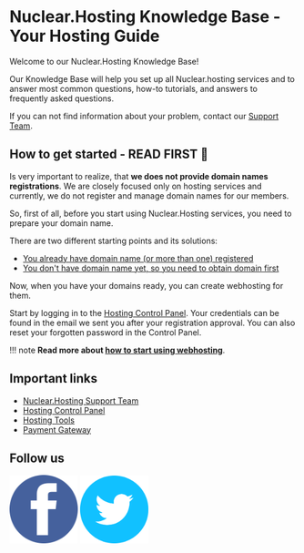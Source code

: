 # Nuclear.Hosting Knowledge Base - Your Hosting Guide

Welcome to our Nuclear.Hosting Knowledge Base!

Our Knowledge Base will help you set up all Nuclear.hosting services and to answer most common questions, how-to tutorials, and answers to frequently asked questions.

If you can not find information about your problem, contact our [Support Team](https://nuclear.hosting/support/).

## How to get started - READ FIRST 🙏

Is very important to realize, that **we does not provide domain names registrations**. We are closely focused only on hosting services and currently, we do not register and manage domain names for our members.

So, first of all, before you start using Nuclear.Hosting services, you need to prepare your domain name.

There are two different starting points and its solutions:

 * [You already have domain name (or more than one) registered](domains/#how-to-point-my-domain-to-nuclearhosting)
 * [You don't have domain name yet, so you need to obtain domain first](domains/#how-to-get-your-domain-name)

Now, when you have your domains ready, you can create webhosting for them.

Start by logging in to the [Hosting Control Panel](https://my.nuclear.hosting). Your credentials can be found in the email we sent you after your registration approval. You can also reset your forgotten password in the Control Panel.

!!! note
	**Read more about [how to start using webhosting](start/)**.

## Important links

 * [Nuclear.Hosting Support Team](https://nuclear.hosting/support/)
 * [Hosting Control Panel](https://my.nuclear.hosting)
 * [Hosting Tools](https://tools.nuclear.hosting)
 * [Payment Gateway](https://pay.nuclear.hosting)

## Follow us

<a href="https://facebook.com/nuclear.hosting"><img src="img/facebook.png" width=120></a>
<a href="https://twitter.com/hostingnuclear"><img src="img/twitter.png" width=120></a>